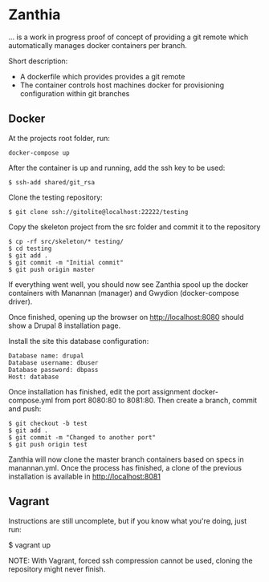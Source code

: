 
Zanthia
===================

... is a work in progress proof of concept of providing a git remote which
automatically manages docker containers per branch.

Short description:

 - A dockerfile which provides provides a git remote
 - The container controls host machines docker for provisioning
   configuration within git branches

Docker
-------------

At the projects root folder, run:
```
docker-compose up
```

After the container is up and running, add the ssh key to be used:
```
$ ssh-add shared/git_rsa
```

Clone the testing repository:
```
$ git clone ssh://gitolite@localhost:22222/testing
```

Copy the skeleton project from the src folder and commit it to the repository
```
$ cp -rf src/skeleton/* testing/
$ cd testing
$ git add .
$ git commit -m "Initial commit"
$ git push origin master
```

If everything went well, you should now see Zanthia spool up the docker
containers with Manannan (manager) and Gwydion (docker-compose driver).

Once finished, opening up the browser on [http://localhost:8080](http://localhost:8080) should show a Drupal 8 installation page.

Install the site this database configuration:

	Database name: drupal
	Database username: dbuser
	Database password: dbpass
	Host: database

Once installation has finished, edit the port assignment docker-compose.yml
from port 8080:80 to 8081:80. Then create a branch, commit and push:
```
$ git checkout -b test
$ git add .
$ git commit -m "Changed to another port"
$ git push origin test
```

Zanthia will now clone the master branch containers based on specs in
manannan.yml. Once the process has finished, a clone of the previous
installation is available in [http://localhost:8081](http://localhost:8081)

Vagrant
-------------

Instructions are still uncomplete, but if you know what you're doing, just run:

$ vagrant up

NOTE: With Vagrant, forced ssh compression cannot be used, cloning the repository might never finish.
